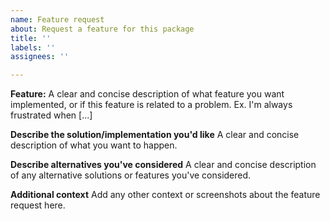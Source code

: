 ```yaml
---
name: Feature request
about: Request a feature for this package
title: ''
labels: ''
assignees: ''

---
```


**Feature:**
A clear and concise description of what feature you want implemented, or if this feature is related to a problem. Ex. I'm always frustrated when [...]

**Describe the solution/implementation you'd like**
A clear and concise description of what you want to happen.

**Describe alternatives you've considered**
A clear and concise description of any alternative solutions or features you've considered.

**Additional context**
Add any other context or screenshots about the feature request here.